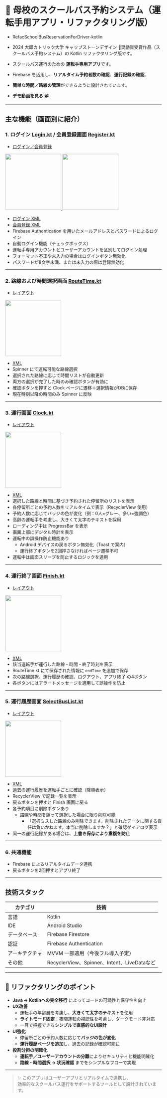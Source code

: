 # 🚌 母校のスクールバス予約システム（運転手用アプリ・リファクタリング版）

- RefacSchoolBusReservationForDriver-kotlin  
- 2024 大邱カトリック大学 キャップストーンデザイン 🥉奨励賞受賞作品（スクールバス予約システム）の Kotlin リファクタリング版です。

- スクールバス運行のための **運転手専用アプリ**です。  
- Firebase を活用し、**リアルタイム予約者数の確認**、**運行記録の確認**、  
- **簡単な時間／路線の管理**ができるように設計されています。  
- **デモ動画を見る** [📽️](https://youtube.com/shorts/iBq0nHXdfOc?feature=share)

---

## 主な機能（画面別に紹介）

### 1. ログイン [Login.kt](app/src/main/java/com/example/refac_driverapp/Login.kt) / 会員登録画面 [Register.kt](app/src/main/java/com/example/refac_driverapp/Register.kt)
- [ログイン／会員登録](https://github.com/wonna-0830/login)
<a href="https://github.com/wonna-0830/login">
  <img src="images/login.jpg" width="180">
  <img src="images/register.jpg" width="180">
</a>

- [ログイン XML](app/src/main/res/layout/activity_login.xml)  
- [会員登録 XML](app/src/main/res/layout/activity_register.xml)  
- Firebase Authentication を用いたメールアドレスとパスワードによるログイン  
- 自動ログイン機能（チェックボックス）  
- 運転手専用アカウントとユーザーアカウントを区別してログイン処理  
- フォーマット不正や未入力の場合はログインボタン無効化  
- パスワードが8文字未満、または未入力の際は登録無効化

---

### 2. 路線および時間選択画面 [RouteTime.kt](app/src/main/java/com/example/refac_driverapp/RouteTime.kt)
- [レイアウト](https://github.com/wonna-0830/routetime)
<a href="https://github.com/wonna-0830/routetime">
  <img src="images/routetime.jpg" width="180">
</a>

- [XML](app/src/main/res/layout/activity_route_time.xml)  
- Spinner にて運転可能な路線選択  
- 選択された路線に応じて時間リストが自動更新  
- 両方の選択が完了した時のみ確認ボタンが有効に  
- 確認ボタンを押すと Clock ページに遷移＋選択情報がDBに保存  
- 現在時刻以降の時間のみ Spinner に反映

---

### 3. 運行画面 [Clock.kt](app/src/main/java/com/example/refac_driverapp/Clock.kt)
- [レイアウト](https://github.com/wonna-0830/clock)
<a href="https://github.com/wonna-0830/clock">
  <img src="images/clock.jpg" width="180">
</a>

- [XML](app/src/main/res/layout/activity_clock.xml)  
- 選択した路線と時間に基づき予約された停留所のリストを表示  
- 各停留所ごとの予約人数をリアルタイムで表示（RecyclerView 使用）  
- 予約人数に応じてバッジの色が変化（例：0人=グレー、多い=強調色）  
- 高齢の運転手を考慮し、大きくて太字のテキストを採用  
- ローディング中は ProgressBar を表示  
- 画面上部にデジタル時計を表示  
- 運転中の誤操作防止機能あり  
  - Android デバイスの戻るボタン無効化（Toast で案内）  
  - 運行終了ボタンを2回押さなければページ遷移不可  
- 運転中は画面スリープを防止するロジックを適用

---

### 4. 運行終了画面 [Finish.kt](app/src/main/java/com/example/refac_driverapp/Finish.kt)
- [レイアウト](https://github.com/wonna-0830/finish)
<a href="https://github.com/wonna-0830/finish">
  <img src="images/finish.jpg" width="180">
</a>

- [XML](app/src/main/res/layout/activity_finish.xml)  
- 該当運転手が運行した路線・時間・終了時刻を表示  
- RouteTime.kt にて保存された情報に `endTime` を追加で保存  
- 次の路線選択、運行履歴の確認、ログアウト、アプリ終了 の4ボタン  
- 各ボタンにはアラートメッセージを適用して誤操作を防止

---

### 5. 運行履歴画面 [SelectBusList.kt](app/src/main/java/com/example/refac_driverapp/SelectBusList.kt)
- [レイアウト](https://github.com/wonna-0830/selectbuslist)
<a href="https://github.com/wonna-0830/selectbuslist">
  <img src="images/selectbuslist.jpg" width="180">
</a>

- [XML](app/src/main/res/layout/activity_selectbuslist.xml)  
- 過去の運行履歴を運転手ごとに確認（降順表示）  
- RecyclerView で記録一覧を表示  
- 戻るボタンを押すと Finish 画面に戻る  
- 各予約項目に削除ボタンあり  
  - 路線や時間を誤って選択した場合に限り削除可能  
    - 「選択ミスした路線のみ削除できます。削除されたデータに関する責任は負いかねます。本当に削除しますか？」と確認ダイアログ表示  
- 同一の運行記録がある場合は、**上書き保存により重複を防止**

---

### 6. 共通機能
- Firebase によるリアルタイムデータ連携  
- 戻るボタンを2回押すとアプリ終了

---

## 技術スタック

| カテゴリ | 技術 |
|----------|------|
| 言語 | Kotlin |
| IDE | Android Studio |
| データベース | Firebase Firestore |
| 認証 | Firebase Authentication |
| アーキテクチャ | MVVM 一部適用（今後フル導入予定） |
| その他 | RecyclerView、Spinner、Intent、LiveDataなど |

---

## 🔄 リファクタリングのポイント

- **Java → Kotlinへの完全移行** によってコードの可読性と保守性を向上  
- **UX改善**
  - 運転手の年齢層を考慮し、**大きくて太字のテキスト**を使用  
  - **ライトモード固定**：夜間運転の視認性を考慮し、ダークモード非対応  
  - 一目で把握できる**シンプルで直感的なUI設計**
- **UI強化**
  - 停留所ごとの予約人数に応じて**バッジの色が変化**  
  - **運行履歴ページを追加**し、過去の記録が確認可能に
- **役割分担の明確化**
  - **運転手／ユーザーアカウントの分離**によりセキュリティと機能明確化  
  - **路線・時間選択 → 状況確認** までをシンプルなフローで実現

---

> ✨ このアプリはユーザーアプリとリアルタイムで連携し、  
> 効率的なスクールバス運行をサポートするツールとして設計されています。
